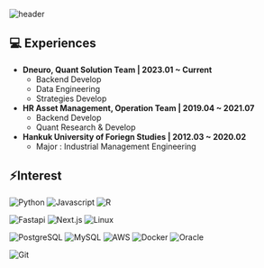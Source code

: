 ![header](https://capsule-render.vercel.app/api?type=waving&color=98FB98&section=header&height=130&text=👋%20Welcome%20to%20JongHyun's%20Github%20Page&fontSize=30&animation=fadeIn)

## 💻 Experiences
  - <strong>Dneuro, Quant Solution Team | 2023.01 ~ Current</strong>
    - Backend Develop
    - Data Engineering
    - Strategies Develop
  - <strong>HR Asset Management, Operation Team | 2019.04 ~ 2021.07</strong>
    - Backend Develop
    - Quant Research & Develop
  - <strong>Hankuk University of Foriegn Studies | 2012.03 ~ 2020.02</strong>
    - Major : Industrial Management Engineering



      
## ⚡Interest

![Python](http://img.shields.io/badge/-Python-3566ab?style=flat&logo=Python&logoColor=white)
![Javascript](http://img.shields.io/badge/-Javascript-f7df1e?style=flat&logo=Javascript&logoColor=white)
![R](http://img.shields.io/badge/-R-276c3?style=flat&logo=R&logoColor=white)

![Fastapi](http://img.shields.io/badge/-FastAPI-009688?style=flat&logo=FastAPI&logoColor=white)
![Next.js](http://img.shields.io/badge/-Next.js-000000?style=flat&logo=Next.js&logoColor=white)
![Linux](http://img.shields.io/badge/-Linux-fcc624?style=flat&logo=Linux&logoColor=white)

![PostgreSQL](http://img.shields.io/badge/-PostgreSQL-4169e1?style=flat&logo=PostgreSQL&logoColor=white)
![MySQL](http://img.shields.io/badge/-MySQL-4479a1?style=flat&logo=MySQL&logoColor=white)
![AWS](http://img.shields.io/badge/-AWS-232f3e?style=flat&logo=amazonwebservices&logoColor=white)
![Docker](http://img.shields.io/badge/-Docker-2496ed?style=flat&logo=Docker&logoColor=white)
![Oracle](http://img.shields.io/badge/-Oracle-f80000?style=flat&logo=Oracle&logoColor=white)

![Git](http://img.shields.io/badge/-Git-f05032?style=flat&logo=Git&logoColor=white)



<!--
**JJongAchii/JJongAchii** is a ✨ _special_ ✨ repository because its `README.md` (this file) appears on your GitHub profile.

Here are some ideas to get you started:

- 🔭 I’m currently working on ...
- 🌱 I’m currently learning ...
- 👯 I’m looking to collaborate on ...
- 🤔 I’m looking for help with ...
- 💬 Ask me about ...
- 📫 How to reach me: ...
- 😄 Pronouns: ...
- ⚡ Fun fact: ...
-->
